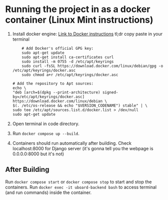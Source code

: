 # Running the project in as a docker container (Linux Mint instructions)

1. Install docker engine: [Link to Docker instructions](https://docs.docker.com/engine/install/ubuntu/ "Link to docker instructions")
	tl;dr copy paste in your terminal
	```
		# Add Docker's official GPG key:
		sudo apt-get update
		sudo apt-get install ca-certificates curl
		sudo install -m 0755 -d /etc/apt/keyrings
		sudo curl -fsSL https://download.docker.com/linux/debian/gpg -o /etc/apt/keyrings/docker.asc
		sudo chmod a+r /etc/apt/keyrings/docker.asc

	# Add the repository to Apt sources:
	echo \
	"deb [arch=$(dpkg --print-architecture) signed-by=/etc/apt/keyrings/docker.asc] https://download.docker.com/linux/debian \
	$(. /etc/os-release && echo "$VERSION_CODENAME") stable" | \
	sudo tee /etc/apt/sources.list.d/docker.list > /dev/null
	sudo apt-get update
	```

2. Open terminal in code directory.
3. Run `docker compose up --build`.
4. Containers should run automatically after building. Check localhost:8000 for Django server (it's gonna tell you the webpage is 0.0.0.0:8000 but it's not)

## After Building
Run `docker compose start` or `docker compose stop` to start and stop the containers.
Run `docker exec -it uboard-backend bash` to access terminal (and run commands) inside the container.